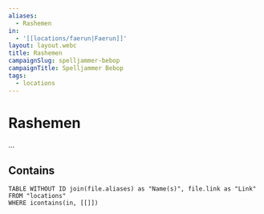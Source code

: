```yaml
---
aliases:
  - Rashemen
in:
  - '[[locations/faerun|Faerun]]'
layout: layout.webc
title: Rashemen
campaignSlug: spelljammer-bebop
campaignTitle: Spelljammer Bebop
tags:
  - locations
---
```

# Rashemen

...

## Contains
```dataview
TABLE WITHOUT ID join(file.aliases) as "Name(s)", file.link as "Link"
FROM "locations"
WHERE icontains(in, [[]])
```
